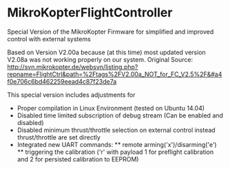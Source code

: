 # MikroKopterFlightController
Special Version of the MikroKopter Firmware for simplified and improved control with external systems

Based on Version V2.00a because (at this time) most updated version V2.08a was not working properly on our system.
Original Source: http://svn.mikrokopter.de/websvn/listing.php?repname=FlightCtrl&path=%2Ftags%2FV2.00a_NOT_for_FC_V2.5%2F&#a4f0e706c6bd462259eead4c87f23de7a

This special version includes adjustments for
* Proper compilation in Linux Environment (tested on Ubuntu 14.04)
* Disabled time limited subscription of debug stream (Can be enabled and disabled)
* Disabled minimum thrust/throttle selection on external control instead thrust/throttle are set directly
* Integrated new UART commands:
** remote arming('x')/disarming('e')
** triggering the calibration ('r' with payload 1 for preflight calibration and 2 for persisted calibration to EEPROM)
